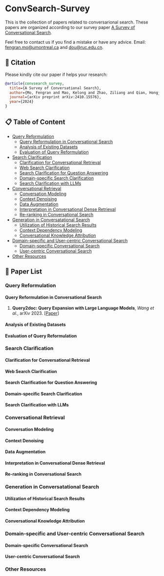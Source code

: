 # ConvSearch-Survey
This is the collection of papers related to conversarional search. These papers are organized according to our survey paper [A Survey of Conversational Search](https://arxiv.org/pdf/2410.15576). 

Feel free to contact us if you find a mistake or have any advice. Email: fengran.mo@umontreal.ca and dou@ruc.edu.cn.

## 🌟 Citation
Please kindly cite our paper if helps your research:
```BibTex
@article{convsearch_survey,
  title={A Survey of Conversational Search},
  author={Mo, Fengran and Mao, Kelong and Zhao, Ziliang and Qian, Hongjin and Chen, Haonan and Cheng, Yiruo and Li, Xiaoxi and Zhu, Yutao and Dou, Zhicheng and Nie, Jian-Yun},
  journal={arXiv preprint arXiv:2410.15576},
  year={2024}
}
```

## 📋 Table of Content
- [Query Reformulation](https://github.com/fengranMark/ConvSearch-Survey?tab=readme-ov-file#query-reformulation)
  - [Query Reformulation in Conversational Search](https://github.com/fengranMark/ConvSearch-Survey?tab=readme-ov-file#query-reformulation-in-conversational-search)
  - [Analysis of Existing Datasets](https://github.com/fengranMark/ConvSearch-Survey?tab=readme-ov-file#analysis-of-existing-datasets)
  - [Evaluation of Query Reformulation](https://github.com/fengranMark/ConvSearch-Survey?tab=readme-ov-file#evaluation-of-query-reformulation)
- [Search Clarification](https://github.com/fengranMark/ConvSearch-Survey/edit/main/README.md#search-clarification)
  - [Clarification for Conversational Retrieval](https://github.com/fengranMark/ConvSearch-Survey/edit/main/README.md#clarification-for-conversational-retrieval)
  - [Web Search Clarification](https://github.com/fengranMark/ConvSearch-Survey/edit/main/README.md#web-search-clarification)
  - [Search Clarification for Question Answering](https://github.com/fengranMark/ConvSearch-Survey/edit/main/README.md#search-clarification-for-question-answering)
  - [Domain-specific Search Clarification](https://github.com/fengranMark/ConvSearch-Survey/edit/main/README.md#domain-specific-search-clarification)
  - [Search Clarification with LLMs](https://github.com/fengranMark/ConvSearch-Survey/edit/main/README.md#domain-specific-search-clarification)
- [Conversational Retrieval](https://github.com/RUC-NLPIR/LLM4IR-Survey/tree/main#re-ranker)
  - [Conversation Modeling](https://github.com/RUC-NLPIR/LLM4IR-Survey/tree/main#utilizing-llms-as-supervised-rerankers)
  - [Context Denoising](https://github.com/RUC-NLPIR/LLM4IR-Survey/tree/main#utilizing-llms-as-unsupervised-rerankers)
  - [Data Augmentation](https://github.com/RUC-NLPIR/LLM4IR-Survey/tree/main#utilizing-llms-for-training-data-augmentation)
  - [Interpretation in Conversational Dense Retrieval](https://github.com/RUC-NLPIR/LLM4IR-Survey/tree/main#utilizing-llms-for-training-data-augmentation)
  - [Re-ranking in Conversational Search](https://github.com/RUC-NLPIR/LLM4IR-Survey/tree/main#utilizing-llms-for-training-data-augmentation)
- [Generation in Conversatational Search](https://github.com/RUC-NLPIR/LLM4IR-Survey/tree/main#reader)
  - [Utilization of Historical Search Results](https://github.com/RUC-NLPIR/LLM4IR-Survey/tree/main#passive-reader)
  - [Context Dependency Modeling](https://github.com/RUC-NLPIR/LLM4IR-Survey/tree/main#active-reader)
  - [Conversational Knowledge Attribution](https://github.com/RUC-NLPIR/LLM4IR-Survey/tree/main#compressor)
- [Domain-specific and User-centric Conversational Search](https://github.com/RUC-NLPIR/LLM4IR-Survey/tree/main#search-agent)
  - [Domain-specific Conversational Search](https://github.com/RUC-NLPIR/LLM4IR-Survey/tree/main#static-agent)
  - [User-centric Conversational Search](https://github.com/RUC-NLPIR/LLM4IR-Survey/tree/main#dynamic-agent)
- [Other Resources](https://github.com/RUC-NLPIR/LLM4IR-Survey/tree/main#other-resources)

## 📄 Paper List

### Query Reformulation
#### Query Reformulation in Conversational Search
1. **Query2doc: Query Expansion with Large Language Models**, _Wang et al._, arXiv 2023. \[[Paper](https://arxiv.org/pdf/2303.07678.pdf)\]
#### Analysis of Existing Datasets
#### Evaluation of Query Reformulation

### Search Clarification
#### Clarification for Conversational Retrieval
#### Web Search Clarification
#### Search Clarification for Question Answering
#### Domain-specific Search Clarification
#### Search Clarification with LLMs

### Conversational Retrieval
#### Conversation Modeling
#### Context Denoising
#### Data Augmentation
#### Interpretation in Conversational Dense Retrieval
#### Re-ranking in Conversational Search

### Generation in Conversatational Search
#### Utilization of Historical Search Results
#### Context Dependency Modeling
#### Conversational Knowledge Attribution

### Domain-specific and User-centric Conversational Search
#### Domain-specific Conversational Search
#### User-centric Conversational Search

### Other Resources
